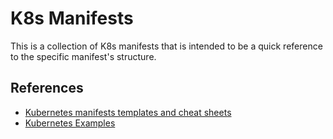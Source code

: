 # K8s Manifests

This is a collection of K8s manifests that is intended to be a quick reference to the specific manifest's structure.

## References

- [Kubernetes manifests templates and cheat sheets](https://github.com/nkuba/k8s-admin-helper)
- [Kubernetes Examples](https://github.com/kubernetes/examples/tree/master/staging)